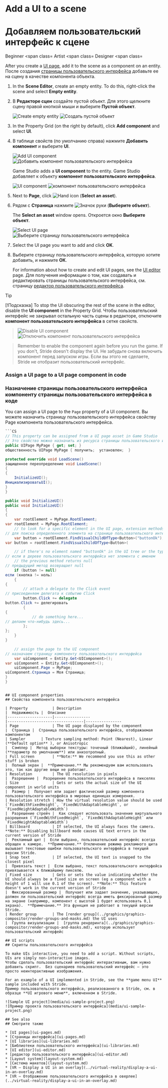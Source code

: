 # Add a UI to a scene
# Добавляем пользовательский интерфейс к сцене

<span class="label label-doc-level">Beginner</span>
<span class=
<span class="label label-doc-audience">Artist</span>
<span class=
<span class="label label-doc-audience">Designer</span>
<span class=

After you create a [UI page](ui-pages.md), add it to the scene as a component on an entity.
После создания [страницы пользовательского интерфейса](ui-pages.md) добавьте ее на сцену в качестве компонента объекта.

1. In the **Scene Editor**, create an empty entity. To do this, right-click the scene and select **Empty entity**.
1. В **Редакторе сцен** создайте пустой объект.  Для этого щелкните сцену правой кнопкой мыши и выберите **Пустой объект**.

    ![Create empty entity](media/create-empty-entity.png)
![Создать пустой объект](media/create-empty-entity.png)

2. In the Property Grid (on the right by default), click **Add component** and select **UI**.
2. В таблице свойств (по умолчанию справа) нажмите **Добавить компонент** и выберите **UI**.

    ![Add UI component](media/add-UI-component.png)
![Добавить компонент пользовательского интерфейса](media/add-UI-component.png)

    Game Studio adds a **UI component** to the entity.
Game Studio добавляет к объекту **компонент пользовательского интерфейса**.

    ![UI component](media/UI-component.png)
![компонент пользовательского интерфейса](media/UI-component.png)

3. Next to **Page**, click ![Hand icon](~/manual/game-studio/media/hand-icon.png) (**Select an asset**).
3. Рядом с **Страница** нажмите ![Значок руки](~/manual/game-studio/media/hand-icon.png) (**Выберите объект**).

    The **Select an asset** window opens.
Откроется окно **Выберите объект**.

    ![Select UI page](media/select-UI-page.png)
![Выберите страницу пользовательского интерфейса](media/select-UI-page.png)

4. Select the UI page you want to add and click **OK**.
4. Выберите страницу пользовательского интерфейса, которую хотите добавить, и нажмите **ОК**.

    For information about how to create and edit UI pages, see the [UI editor](ui-editor.md) page.
Для получения информации о том, как создавать и редактировать страницы пользовательского интерфейса, см. страницу [редактор пользовательского интерфейса](ui-editor.md).

> [!Tip]
> [!Подсказка]
> To stop the UI obscuring the rest of the scene in the editor, disable the **UI component** in the Property Grid.
> Чтобы пользовательский интерфейс не закрывал остальную часть сцены в редакторе, отключите **компонент пользовательского интерфейса** в сетке свойств.

> ![Disable UI component](media/disable-UI-component.png)
> ![Отключить компонент пользовательского интерфейса](media/disable-UI-component.png)

> Remember to enable the component again before you run the game. If you don't, Stride doesn't display the UI.
> Не забудьте снова включить компонент перед запуском игры.  Если вы этого не сделаете, Stride не отобразит пользовательский интерфейс.

### Assign a UI page to a UI page component in code
### Назначение страницы пользовательского интерфейса компоненту страницы пользовательского интерфейса в коде

You can assign a UI page to the `Page` property of a UI component.
Вы можете назначить страницу пользовательского интерфейса свойству Page компонента пользовательского интерфейса.

```cs
```CS
// This property can be assigned from a UI page asset in Game Studio
// Это свойство можно назначить из ресурса страницы пользовательского интерфейса в Game Studio
public UIPage MyPage { get; set; }
общественность UIPage MyPage { получить;  установлен;  }

protected override void LoadScene()
защищенное переопределение void LoadScene()
{
{
    InitializeUI();
ИнициализироватьUI();
}
}

public void InitializeUI()
public void InitializeUI()
{
{
    var rootElement = MyPage.RootElement;
var rootElement = MyPage.RootElement;
    // to look for a specific element in the UI page, extension methods can be used
// для поиска определенного элемента на странице пользовательского интерфейса можно использовать методы расширения
    var button = rootElement.FindVisualChildOfType<Button>("buttonOk");
var button = rootElement.FindVisualChildOfType<Button>(

    // if there's no element named "buttonOk" in the UI tree or the type doesn't match,
// если в дереве пользовательского интерфейса нет элемента с именем 
    // the previous method returns null
// предыдущий метод возвращает null
    if (button != null)
если (кнопка != ноль)
    {
{
        // attach a delegate to the Click event
// присоединяем делегата к событию Click
        button.Click += delegate
button.Click += делегировать
        {
{
            // do something here...
// делаем что-нибудь здесь...
        };
};
    }
}

    // assign the page to the UI component
// назначаем страницу компоненту пользовательского интерфейса
    var uiComponent = Entity.Get<UIComponent>();
var uiComponent = Entity.Get<UIComponent>();
    uiComponent.Page = MyPage;
uiComponent.Страница = Моя Страница;
}
}
```
```

## UI component properties
## Свойства компонента пользовательского интерфейса

| Property           | Description
|  Недвижимость |  Описание
|--------------------|----------------
|----------------------------------|----------------
| Page               | The UI page displayed by the component
|  Страница |  Страница пользовательского интерфейса, отображаемая компонентом
| Sampler		| Texture sampling method: Point (Nearest), Linear (**Default option** ), or Anisotropic
|  Сэмплер |  Метод выборки текстуры: точечный (ближайший), линейный (**параметр по умолчанию**) или анизотропный.
| Full screen        | **Note:** We recommend you use this as other stuff is broken
|  Полный экран |  **Примечание.** Мы рекомендуем вам использовать это, так как другие вещи не работают.
| Resolution         | The UI resolution in pixels
|  Разрешение |  Разрешение пользовательского интерфейса в пикселях
| Size               | Gets or sets the actual size of the UI component in world units
|  Размер |  Получает или задает фактический размер компонента пользовательского интерфейса в мировых единицах измерения.
| Resolution stretch | How the virtual resolution value should be used (`FixedWithFixedHeight`, `FixedWithAdaptableHeight`, or `FixedHeightAdaptableWidth`)
|  Разрешение стрейч |  Как следует использовать значение виртуального разрешения (`FixedWithFixedHeight`, `FixedWithAdaptableHeight` или `FixedHeightAdaptableWidth`)
| Billboard          | If selected, the UI always faces the camera. **Note:** Disabling billboard mode causes UI text errors in the current version of Stride
|  Рекламный щит |  Если выбрано, пользовательский интерфейс всегда обращен к камере.  **Примечание.** Отключение режима рекламного щита вызывает текстовые ошибки пользовательского интерфейса в текущей версии Stride.
| Snap text          | If selected, the UI text is snapped to the closest pixel
|  Привязать текст |  Если выбрано, текст пользовательского интерфейса привязывается к ближайшему пикселю.
| Fixed size         | Gets or sets the value indicating whether the UI should always be a fixed size on screen (eg a component with a height of 1 will use 0.1 of the screen). **Note:** This feature doesn't work in the current version of Stride
|  Фиксированный размер |  Получает или задает значение, указывающее, должен ли пользовательский интерфейс всегда иметь фиксированный размер на экране (например, компонент с высотой 1 будет использовать 0,1 экрана).  **Примечание.** Эта функция не работает в текущей версии Stride.
| Render group       | The [render group](../graphics/graphics-compositor/render-groups-and-masks.md) the UI uses
|  Группа визуализации |  [группа рендеринга](../graphics/graphics-compositor/render-groups-and-masks.md), которую использует пользовательский интерфейс

## UI scripts
## Скрипты пользовательского интерфейса

To make UIs interactive, you need to add a script. Without scripts, UIs are simply non-interactive images. 
Чтобы сделать пользовательский интерфейс интерактивным, вам нужно добавить скрипт.  Без сценариев пользовательский интерфейс — это просто неинтерактивные изображения.

For an example of a UI implemented in Stride, see the **game menu UI** sample included with Stride.
Пример пользовательского интерфейса, реализованного в Stride, см. в образце **UI игрового меню**, включенном в Stride.

![Sample UI project](media/ui-sample-project.png)
![Пример проекта пользовательского интерфейса](media/ui-sample-project.png)

## See also 
## Смотрите также

* [UI pages](ui-pages.md)
* [Страницы интерфейса](ui-pages.md)
* [UI libraries](ui-libraries.md)
* [Библиотеки пользовательского интерфейса](ui-libraries.md)
* [UI editor](ui-editor.md)
* [редактор пользовательского интерфейса](ui-editor.md)
* [Layout system](layout-system.md)
* [Система макетов](layout-system.md)
* [VR — Display a UI in an overlay](../virtual-reality/display-a-ui-in-an-overlay.md)
* [VR — Отображение пользовательского интерфейса в оверлее](../virtual-reality/display-a-ui-in-an-overlay.md)
